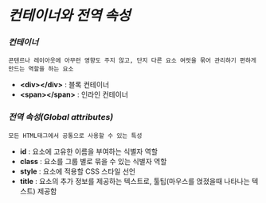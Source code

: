 # _컨테이너와 전역 속성_

### _컨테이너_

`콘텐르나 레이아웃에 아무런 영향도 주지 않고, 단지 다른 요소 여럿을 묶어 관리하기 편하게 만드는 역할을 하는 요소`

- **\<div>\</div>** : 블록 컨테이너
- **\<span>\</span>** : 인라인 컨테이너

### _전역 속성(Global attributes)_

`모든 HTML태그에서 공통으로 사용할 수 있는 특성`

- **id** : 요소에 고유한 이름을 부여하는 식별자 역할
- **class** : 요소를 그룹 별로 묶을 수 있는 식별자 역할 
- **style** : 요소에 적용할 CSS 스타일 선언 
- **title** : 요소의 추가 정보를 제공하는 텍스트로, 툴팁(마우스를 얹졌을때 나타나는 텍스트) 제공함 